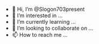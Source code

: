 - 👋 Hi, I’m @Slogon703present
- 👀 I’m interested in ...
- 🌱 I’m currently learning ...
- 💞️ I’m looking to collaborate on ...
- 📫 How to reach me ...

<!---
Slogon703present/Slogon703present is a ✨ special ✨ repository because its `README.md` (this file) appears on your GitHub profile.
You can click the Preview link to take a look at your changes.
--->
